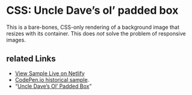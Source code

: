# CSS: Uncle Dave’s ol’ padded box

This is a bare-bones, CSS-only rendering of a background image that resizes with its container. This does _not_ solve the problem of responsive images.

## related Links

* [View Sample Live on Netlify](https://rasx-node-js.netlify.com/css-uncle-dave-ol-padded-box/)
* [CodePen.io historical sample](https://codepen.io/rasx/pen/jHEuv).
* “[Uncle Dave’s Ol’ Padded Box](http://daverupert.com/2012/04/uncle-daves-ol-padded-box/)”